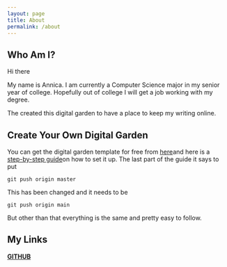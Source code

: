 ```yaml
---
layout: page
title: About
permalink: /about
---
```



## Who Am I?
Hi there

My name is Annica. I am currently a Computer Science major in my senior year of college. Hopefully out of college I will get a job working with my degree.

The created this digital garden to have a place to keep my writing online.

## Create Your Own Digital Garden
You can get the digital garden template for free from [here](https://github.com/maximevaillancourt/digital-garden-jekyll-template)and here is a [step-by-step guide](https://maximevaillancourt.com/blog/setting-up-your-own-digital-garden-with-jekyll)on how to set it up. The last part of the guide it says to put 
```
git push origin master
```

This has been changed and it needs to be 
```
git push origin main
```

But other than that everything is the same and pretty easy to follow.
## My Links
**[GITHUB](https://annicamclean.github.io/)**
